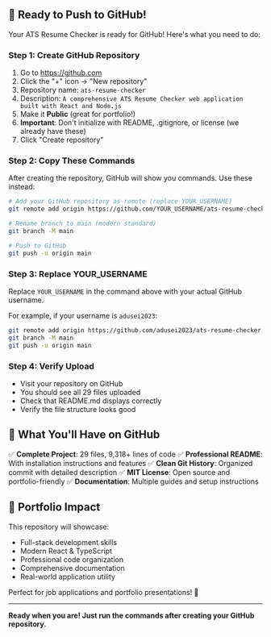 ## 🚀 Ready to Push to GitHub!

Your ATS Resume Checker is ready for GitHub! Here's what you need to do:

### Step 1: Create GitHub Repository
1. Go to https://github.com
2. Click the "+" icon → "New repository"
3. Repository name: `ats-resume-checker`
4. Description: `A comprehensive ATS Resume Checker web application built with React and Node.js`
5. Make it **Public** (great for portfolio!)
6. **Important**: Don't initialize with README, .gitignore, or license (we already have these)
7. Click "Create repository"

### Step 2: Copy These Commands
After creating the repository, GitHub will show you commands. Use these instead:

```bash
# Add your GitHub repository as remote (replace YOUR_USERNAME)
git remote add origin https://github.com/YOUR_USERNAME/ats-resume-checker.git

# Rename branch to main (modern standard)
git branch -M main

# Push to GitHub
git push -u origin main
```

### Step 3: Replace YOUR_USERNAME
Replace `YOUR_USERNAME` in the command above with your actual GitHub username.

For example, if your username is `adusei2023`:
```bash
git remote add origin https://github.com/adusei2023/ats-resume-checker.git
git branch -M main
git push -u origin main
```

### Step 4: Verify Upload
- Visit your repository on GitHub
- You should see all 29 files uploaded
- Check that README.md displays correctly
- Verify the file structure looks good

## 🌟 What You'll Have on GitHub

✅ **Complete Project**: 29 files, 9,318+ lines of code
✅ **Professional README**: With installation instructions and features
✅ **Clean Git History**: Organized commit with detailed description
✅ **MIT License**: Open source and portfolio-friendly
✅ **Documentation**: Multiple guides and setup instructions

## 🎯 Portfolio Impact

This repository will showcase:
- Full-stack development skills
- Modern React & TypeScript
- Professional code organization
- Comprehensive documentation
- Real-world application utility

Perfect for job applications and portfolio presentations! 🚀

---

**Ready when you are! Just run the commands after creating your GitHub repository.**
